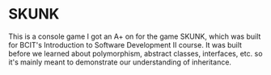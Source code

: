 # SKUNK
This is a console game I got an A+ on for the game SKUNK, which was built for BCIT's Introduction to Software Development II course. It was built before we learned about polymorphism, abstract classes, interfaces, etc. so it's mainly meant to demonstrate our understanding of inheritance. 
